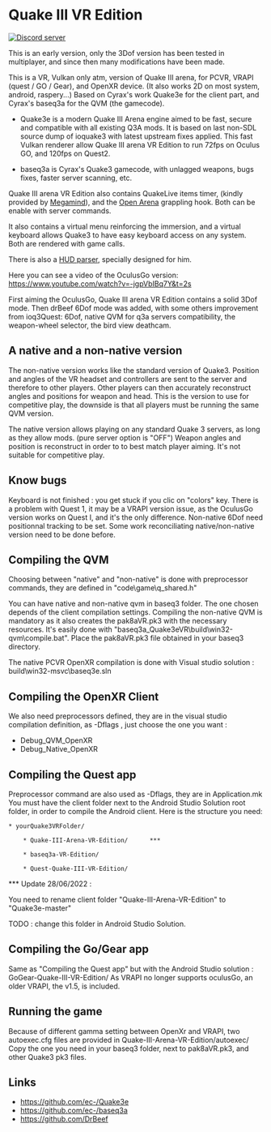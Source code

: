 # Quake III VR Edition

<a href="https://discord.gg/pAZCJ9pt"><img src="https://img.shields.io/discord/950865674505437214?color=7289da&logo=discord&logoColor=white" alt="Discord server" /></a>
 
This is an early version, only the 3Dof version has been tested in multiplayer, and since then many modifications have been made.

This is a VR, Vulkan only atm, version of Quake III arena, for PCVR, VRAPI (quest / GO / Gear), and OpenXR device. (It also works 2D on most system, android, raspery...)
Based on Cyrax's work Quake3e for the client part, and Cyrax's baseq3a for the QVM (the gamecode).

* Quake3e is a modern Quake III Arena engine aimed to be fast, secure and compatible with all existing Q3A mods. It is based on last non-SDL source dump of ioquake3 with latest upstream fixes applied.
This fast Vulkan renderer allow Quake III arena VR Edition to run 72fps on Oculus GO, and 120fps on Quest2.

* baseq3a is Cyrax's Quake3 gamecode, with unlagged weapons, bugs fixes, faster server scanning, etc.

Quake III arena VR Edition also contains QuakeLive items timer, (kindly provided by [Megamind](https://github.com/briancullinan "Megamind")), and the [Open Arena](https://github.com/OpenArena/ "Open Arena") grappling hook. Both can be enable with server commands.

It also contains a virtual menu reinforcing the immersion, and a virtual keyboard allows Quake3 to have easy keyboard access on any system. Both are rendered with game calls.

There is also a [HUD parser](https://github.com/GUNNM-VR/baseq3a-NeoHud "HUD parser"), specially designed for him.

Here you can see a video of the OculusGo version: https://www.youtube.com/watch?v=-jgpVbIBq7Y&t=2s

First aiming the OculusGo, Quake III arena VR Edition contains a solid 3Dof mode.
Then drBeef 6Dof mode was added, with some others improvement from ioq3Quest: 6Dof, native QVM for q3a servers compatibility, the weapon-wheel selector, the bird view deathcam.


## A native and a non-native version
The non-native version works like the standard version of Quake3.
Position and angles of the VR headset and controllers are sent to the server and therefore to other players.
Other players can then accurately reconstruct angles and positions for weapon and head.
This is the version to use for competitive play, the downside is that all players must be running the same QVM version.


The native version allows playing on any standard Quake 3 servers, as long as they allow mods. (pure server option is "OFF")
Weapon angles and position is reconstruct in order to to best match player aiming.
It's not suitable for competitive play.


## Know bugs
Keyboard is not finished : you get stuck if you clic on "colors" key.
There is a problem with Quest 1, it may be a VRAPI version issue, as the OculusGo version works on Quest I, and it's the only difference.
Non-native 6Dof need positionnal tracking to be set. Some work reconciliating native/non-native version need to be done before.


## Compiling the QVM
Choosing between "native" and "non-native" is done with preprocessor commands, they are defined in "code\game\q_shared.h"

You can have native and non-native qvm in baseq3 folder. The one chosen depends of the client compilation settings.
Compiling the non-native QVM is mandatory as it also creates the pak8aVR.pk3 with the necessary resources.
It's easily done with "baseq3a_Quake3eVR\build\win32-qvm\compile.bat".
Place the pak8aVR.pk3 file obtained in your baseq3 directory.

The native PCVR OpenXR compilation is done with Visual studio solution : build\win32-msvc\baseq3e.sln

## Compiling the OpenXR Client
We also need preprocessors defined, they are in the visual studio compilation definition, as -Dflags , just choose the one you want :
- Debug_QVM_OpenXR
- Debug_Native_OpenXR

## Compiling the Quest app
Preprocessor command are also used as -Dflags, they are in Application.mk
You must have the client folder next to the Android Studio Solution root folder, in order to compile the Android client.
Here is the structure you need:
	
	* yourQuake3VRFolder/
	
		* Quake-III-Arena-VR-Edition/      ***
		
		* baseq3a-VR-Edition/
		
		* Quest-Quake-III-VR-Edition/

*** Update 28/06/2022 :

You need to rename client folder "Quake-III-Arena-VR-Edition" to "Quake3e-master"

TODO : change this folder in Android Studio Solution.

		
## Compiling the Go/Gear app
Same as "Compiling the Quest app" but with the Android Studio solution : GoGear-Quake-III-VR-Edition/
As VRAPI no longer supports oculusGo, an older VRAPI, the v1.5, is included.


## Running the game
Because of different gamma setting between OpenXr and VRAPI, two autoexec.cfg files are provided in Quake-III-Arena-VR-Edition/autoexec/
Copy the one you need in your baseq3 folder, next to pak8aVR.pk3, and other Quake3 pk3 files.


## Links

* https://github.com/ec-/Quake3e
* https://github.com/ec-/baseq3a
* https://github.com/DrBeef
